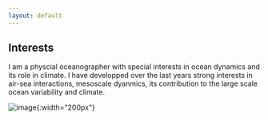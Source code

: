 ```yaml
---
layout: default
---
```


## Interests 
I am a physcial oceanographer with special interests in ocean dynamics and its role in climate. I have developped over the last years strong interests in air-sea interactions, mesoscale dyanmics, its contribution to the large scale ocean variability and climate.  

![image]({{site.baseurl}}/img/qj_bnw.png){:width="200px"}




